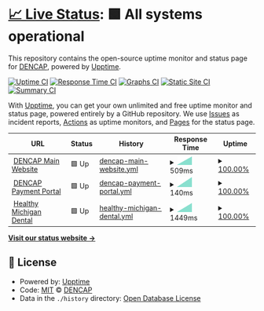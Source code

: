 # [📈 Live Status](https://dencap.github.io/Upptime): <!--live status--> **🟩 All systems operational**

This repository contains the open-source uptime monitor and status page for [DENCAP](https://dencap.com), powered by [Upptime](https://github.com/upptime/upptime).

[![Uptime CI](https://github.com/dencap/Upptime/workflows/Uptime%20CI/badge.svg)](https://github.com/dencap/Upptime/actions?query=workflow%3A%22Uptime+CI%22)
[![Response Time CI](https://github.com/dencap/Upptime/workflows/Response%20Time%20CI/badge.svg)](https://github.com/dencap/Upptime/actions?query=workflow%3A%22Response+Time+CI%22)
[![Graphs CI](https://github.com/dencap/Upptime/workflows/Graphs%20CI/badge.svg)](https://github.com/dencap/Upptime/actions?query=workflow%3A%22Graphs+CI%22)
[![Static Site CI](https://github.com/dencap/Upptime/workflows/Static%20Site%20CI/badge.svg)](https://github.com/dencap/Upptime/actions?query=workflow%3A%22Static+Site+CI%22)
[![Summary CI](https://github.com/dencap/Upptime/workflows/Summary%20CI/badge.svg)](https://github.com/dencap/Upptime/actions?query=workflow%3A%22Summary+CI%22)

With [Upptime](https://upptime.js.org), you can get your own unlimited and free uptime monitor and status page, powered entirely by a GitHub repository. We use [Issues](https://github.com/dencap/Upptime/issues) as incident reports, [Actions](https://github.com/dencap/Upptime/actions) as uptime monitors, and [Pages](https://dencap.github.io/Upptime) for the status page.

<!--start: status pages-->
<!-- This summary is generated by Upptime (https://github.com/upptime/upptime) -->
<!-- Do not edit this manually, your changes will be overwritten -->
<!-- prettier-ignore -->
| URL | Status | History | Response Time | Uptime |
| --- | ------ | ------- | ------------- | ------ |
| <img alt="" src="https://favicons.githubusercontent.com/www.dencap.com" height="13"> [DENCAP Main Website](https://www.dencap.com) | 🟩 Up | [dencap-main-website.yml](https://github.com/dencap/Upptime/commits/HEAD/history/dencap-main-website.yml) | <details><summary><img alt="Response time graph" src="./graphs/dencap-main-website/response-time-week.png" height="20"> 509ms</summary><br><a href="https://dencap.github.io/Upptime/history/dencap-main-website"><img alt="Response time 509" src="https://img.shields.io/endpoint?url=https%3A%2F%2Fraw.githubusercontent.com%2Fdencap%2FUpptime%2FHEAD%2Fapi%2Fdencap-main-website%2Fresponse-time.json"></a><br><a href="https://dencap.github.io/Upptime/history/dencap-main-website"><img alt="24-hour response time 509" src="https://img.shields.io/endpoint?url=https%3A%2F%2Fraw.githubusercontent.com%2Fdencap%2FUpptime%2FHEAD%2Fapi%2Fdencap-main-website%2Fresponse-time-day.json"></a><br><a href="https://dencap.github.io/Upptime/history/dencap-main-website"><img alt="7-day response time 509" src="https://img.shields.io/endpoint?url=https%3A%2F%2Fraw.githubusercontent.com%2Fdencap%2FUpptime%2FHEAD%2Fapi%2Fdencap-main-website%2Fresponse-time-week.json"></a><br><a href="https://dencap.github.io/Upptime/history/dencap-main-website"><img alt="30-day response time 509" src="https://img.shields.io/endpoint?url=https%3A%2F%2Fraw.githubusercontent.com%2Fdencap%2FUpptime%2FHEAD%2Fapi%2Fdencap-main-website%2Fresponse-time-month.json"></a><br><a href="https://dencap.github.io/Upptime/history/dencap-main-website"><img alt="1-year response time 509" src="https://img.shields.io/endpoint?url=https%3A%2F%2Fraw.githubusercontent.com%2Fdencap%2FUpptime%2FHEAD%2Fapi%2Fdencap-main-website%2Fresponse-time-year.json"></a></details> | <details><summary><a href="https://dencap.github.io/Upptime/history/dencap-main-website">100.00%</a></summary><a href="https://dencap.github.io/Upptime/history/dencap-main-website"><img alt="All-time uptime 100.00%" src="https://img.shields.io/endpoint?url=https%3A%2F%2Fraw.githubusercontent.com%2Fdencap%2FUpptime%2FHEAD%2Fapi%2Fdencap-main-website%2Fuptime.json"></a><br><a href="https://dencap.github.io/Upptime/history/dencap-main-website"><img alt="24-hour uptime 100.00%" src="https://img.shields.io/endpoint?url=https%3A%2F%2Fraw.githubusercontent.com%2Fdencap%2FUpptime%2FHEAD%2Fapi%2Fdencap-main-website%2Fuptime-day.json"></a><br><a href="https://dencap.github.io/Upptime/history/dencap-main-website"><img alt="7-day uptime 100.00%" src="https://img.shields.io/endpoint?url=https%3A%2F%2Fraw.githubusercontent.com%2Fdencap%2FUpptime%2FHEAD%2Fapi%2Fdencap-main-website%2Fuptime-week.json"></a><br><a href="https://dencap.github.io/Upptime/history/dencap-main-website"><img alt="30-day uptime 100.00%" src="https://img.shields.io/endpoint?url=https%3A%2F%2Fraw.githubusercontent.com%2Fdencap%2FUpptime%2FHEAD%2Fapi%2Fdencap-main-website%2Fuptime-month.json"></a><br><a href="https://dencap.github.io/Upptime/history/dencap-main-website"><img alt="1-year uptime 100.00%" src="https://img.shields.io/endpoint?url=https%3A%2F%2Fraw.githubusercontent.com%2Fdencap%2FUpptime%2FHEAD%2Fapi%2Fdencap-main-website%2Fuptime-year.json"></a></details>
| <img alt="" src="https://favicons.githubusercontent.com/pay.dencapsecure.com" height="13"> [DENCAP Payment Portal](https://pay.dencapsecure.com) | 🟩 Up | [dencap-payment-portal.yml](https://github.com/dencap/Upptime/commits/HEAD/history/dencap-payment-portal.yml) | <details><summary><img alt="Response time graph" src="./graphs/dencap-payment-portal/response-time-week.png" height="20"> 140ms</summary><br><a href="https://dencap.github.io/Upptime/history/dencap-payment-portal"><img alt="Response time 140" src="https://img.shields.io/endpoint?url=https%3A%2F%2Fraw.githubusercontent.com%2Fdencap%2FUpptime%2FHEAD%2Fapi%2Fdencap-payment-portal%2Fresponse-time.json"></a><br><a href="https://dencap.github.io/Upptime/history/dencap-payment-portal"><img alt="24-hour response time 140" src="https://img.shields.io/endpoint?url=https%3A%2F%2Fraw.githubusercontent.com%2Fdencap%2FUpptime%2FHEAD%2Fapi%2Fdencap-payment-portal%2Fresponse-time-day.json"></a><br><a href="https://dencap.github.io/Upptime/history/dencap-payment-portal"><img alt="7-day response time 140" src="https://img.shields.io/endpoint?url=https%3A%2F%2Fraw.githubusercontent.com%2Fdencap%2FUpptime%2FHEAD%2Fapi%2Fdencap-payment-portal%2Fresponse-time-week.json"></a><br><a href="https://dencap.github.io/Upptime/history/dencap-payment-portal"><img alt="30-day response time 140" src="https://img.shields.io/endpoint?url=https%3A%2F%2Fraw.githubusercontent.com%2Fdencap%2FUpptime%2FHEAD%2Fapi%2Fdencap-payment-portal%2Fresponse-time-month.json"></a><br><a href="https://dencap.github.io/Upptime/history/dencap-payment-portal"><img alt="1-year response time 140" src="https://img.shields.io/endpoint?url=https%3A%2F%2Fraw.githubusercontent.com%2Fdencap%2FUpptime%2FHEAD%2Fapi%2Fdencap-payment-portal%2Fresponse-time-year.json"></a></details> | <details><summary><a href="https://dencap.github.io/Upptime/history/dencap-payment-portal">100.00%</a></summary><a href="https://dencap.github.io/Upptime/history/dencap-payment-portal"><img alt="All-time uptime 100.00%" src="https://img.shields.io/endpoint?url=https%3A%2F%2Fraw.githubusercontent.com%2Fdencap%2FUpptime%2FHEAD%2Fapi%2Fdencap-payment-portal%2Fuptime.json"></a><br><a href="https://dencap.github.io/Upptime/history/dencap-payment-portal"><img alt="24-hour uptime 100.00%" src="https://img.shields.io/endpoint?url=https%3A%2F%2Fraw.githubusercontent.com%2Fdencap%2FUpptime%2FHEAD%2Fapi%2Fdencap-payment-portal%2Fuptime-day.json"></a><br><a href="https://dencap.github.io/Upptime/history/dencap-payment-portal"><img alt="7-day uptime 100.00%" src="https://img.shields.io/endpoint?url=https%3A%2F%2Fraw.githubusercontent.com%2Fdencap%2FUpptime%2FHEAD%2Fapi%2Fdencap-payment-portal%2Fuptime-week.json"></a><br><a href="https://dencap.github.io/Upptime/history/dencap-payment-portal"><img alt="30-day uptime 100.00%" src="https://img.shields.io/endpoint?url=https%3A%2F%2Fraw.githubusercontent.com%2Fdencap%2FUpptime%2FHEAD%2Fapi%2Fdencap-payment-portal%2Fuptime-month.json"></a><br><a href="https://dencap.github.io/Upptime/history/dencap-payment-portal"><img alt="1-year uptime 100.00%" src="https://img.shields.io/endpoint?url=https%3A%2F%2Fraw.githubusercontent.com%2Fdencap%2FUpptime%2FHEAD%2Fapi%2Fdencap-payment-portal%2Fuptime-year.json"></a></details>
| <img alt="" src="https://favicons.githubusercontent.com/hmidental.com" height="13"> [Healthy Michigan Dental](https://hmidental.com) | 🟩 Up | [healthy-michigan-dental.yml](https://github.com/dencap/Upptime/commits/HEAD/history/healthy-michigan-dental.yml) | <details><summary><img alt="Response time graph" src="./graphs/healthy-michigan-dental/response-time-week.png" height="20"> 1449ms</summary><br><a href="https://dencap.github.io/Upptime/history/healthy-michigan-dental"><img alt="Response time 1449" src="https://img.shields.io/endpoint?url=https%3A%2F%2Fraw.githubusercontent.com%2Fdencap%2FUpptime%2FHEAD%2Fapi%2Fhealthy-michigan-dental%2Fresponse-time.json"></a><br><a href="https://dencap.github.io/Upptime/history/healthy-michigan-dental"><img alt="24-hour response time 1449" src="https://img.shields.io/endpoint?url=https%3A%2F%2Fraw.githubusercontent.com%2Fdencap%2FUpptime%2FHEAD%2Fapi%2Fhealthy-michigan-dental%2Fresponse-time-day.json"></a><br><a href="https://dencap.github.io/Upptime/history/healthy-michigan-dental"><img alt="7-day response time 1449" src="https://img.shields.io/endpoint?url=https%3A%2F%2Fraw.githubusercontent.com%2Fdencap%2FUpptime%2FHEAD%2Fapi%2Fhealthy-michigan-dental%2Fresponse-time-week.json"></a><br><a href="https://dencap.github.io/Upptime/history/healthy-michigan-dental"><img alt="30-day response time 1449" src="https://img.shields.io/endpoint?url=https%3A%2F%2Fraw.githubusercontent.com%2Fdencap%2FUpptime%2FHEAD%2Fapi%2Fhealthy-michigan-dental%2Fresponse-time-month.json"></a><br><a href="https://dencap.github.io/Upptime/history/healthy-michigan-dental"><img alt="1-year response time 1449" src="https://img.shields.io/endpoint?url=https%3A%2F%2Fraw.githubusercontent.com%2Fdencap%2FUpptime%2FHEAD%2Fapi%2Fhealthy-michigan-dental%2Fresponse-time-year.json"></a></details> | <details><summary><a href="https://dencap.github.io/Upptime/history/healthy-michigan-dental">100.00%</a></summary><a href="https://dencap.github.io/Upptime/history/healthy-michigan-dental"><img alt="All-time uptime 100.00%" src="https://img.shields.io/endpoint?url=https%3A%2F%2Fraw.githubusercontent.com%2Fdencap%2FUpptime%2FHEAD%2Fapi%2Fhealthy-michigan-dental%2Fuptime.json"></a><br><a href="https://dencap.github.io/Upptime/history/healthy-michigan-dental"><img alt="24-hour uptime 100.00%" src="https://img.shields.io/endpoint?url=https%3A%2F%2Fraw.githubusercontent.com%2Fdencap%2FUpptime%2FHEAD%2Fapi%2Fhealthy-michigan-dental%2Fuptime-day.json"></a><br><a href="https://dencap.github.io/Upptime/history/healthy-michigan-dental"><img alt="7-day uptime 100.00%" src="https://img.shields.io/endpoint?url=https%3A%2F%2Fraw.githubusercontent.com%2Fdencap%2FUpptime%2FHEAD%2Fapi%2Fhealthy-michigan-dental%2Fuptime-week.json"></a><br><a href="https://dencap.github.io/Upptime/history/healthy-michigan-dental"><img alt="30-day uptime 100.00%" src="https://img.shields.io/endpoint?url=https%3A%2F%2Fraw.githubusercontent.com%2Fdencap%2FUpptime%2FHEAD%2Fapi%2Fhealthy-michigan-dental%2Fuptime-month.json"></a><br><a href="https://dencap.github.io/Upptime/history/healthy-michigan-dental"><img alt="1-year uptime 100.00%" src="https://img.shields.io/endpoint?url=https%3A%2F%2Fraw.githubusercontent.com%2Fdencap%2FUpptime%2FHEAD%2Fapi%2Fhealthy-michigan-dental%2Fuptime-year.json"></a></details>

<!--end: status pages-->

[**Visit our status website →**](https://dencap.github.io/Upptime)

## 📄 License

- Powered by: [Upptime](https://github.com/upptime/upptime)
- Code: [MIT](./LICENSE) © [DENCAP](https://dencap.com)
- Data in the `./history` directory: [Open Database License](https://opendatacommons.org/licenses/odbl/1-0/)
